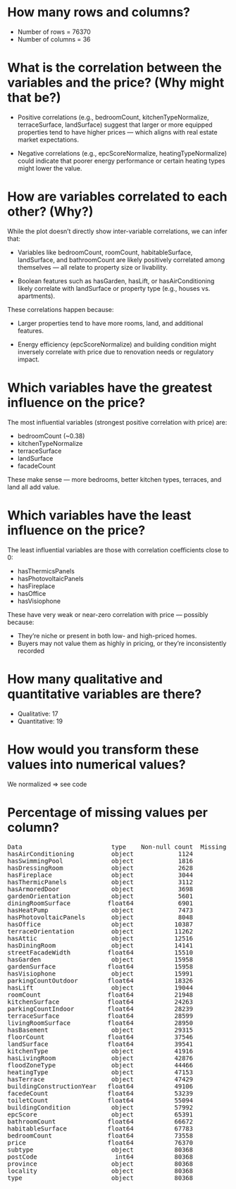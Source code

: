 # How many rows and columns?

- Number of rows = 76370
- Number of columns = 36

# What is the correlation between the variables and the price? (Why might that be?)

- Positive correlations (e.g., bedroomCount, kitchenTypeNormalize, terraceSurface, landSurface) suggest that larger or more equipped properties tend to have higher prices — which aligns with real estate market expectations.

- Negative correlations (e.g., epcScoreNormalize, heatingTypeNormalize) could indicate that poorer energy performance or certain heating types might lower the value.

# How are variables correlated to each other? (Why?)

While the plot doesn’t directly show inter-variable correlations, we can infer that:

- Variables like bedroomCount, roomCount, habitableSurface, landSurface, and bathroomCount are likely positively correlated among themselves — all relate to property size or livability.

- Boolean features such as hasGarden, hasLift, or hasAirConditioning likely correlate with landSurface or property type (e.g., houses vs. apartments).

These correlations happen because:

- Larger properties tend to have more rooms, land, and additional features.

- Energy efficiency (epcScoreNormalize) and building condition might inversely correlate with price due to renovation needs or regulatory impact.

# Which variables have the greatest influence on the price?

The most influential variables (strongest positive correlation with price) are:

- bedroomCount (~0.38)
- kitchenTypeNormalize
- terraceSurface
- landSurface
- facadeCount

These make sense — more bedrooms, better kitchen types, terraces, and land all add value.

# Which variables have the least influence on the price?

The least influential variables are those with correlation coefficients close to 0:

- hasThermicsPanels
- hasPhotovoltaicPanels
- hasFireplace
- hasOffice
- hasVisiophone

These have very weak or near-zero correlation with price — possibly because:

- They’re niche or present in both low- and high-priced homes.
- Buyers may not value them as highly in pricing, or they’re inconsistently recorded


# How many qualitative and quantitative variables are there? 

- Qualitative: 17
- Quantitative: 19

# How would you transform these values into numerical values?

We normalized => see code 

# Percentage of missing values per column?

<pre>
Data                        type    Non-null count  Missing count  Missing %  Unique values
hasAirConditioning          object            1124          79244  98.601433              1
hasSwimmingPool             object            1816          78552  97.740394              1
hasDressingRoom             object            2628          77740  96.730042              1
hasFireplace                object            3044          77324  96.212423              1
hasThermicPanels            object            3112          77256  96.127812              1
hasArmoredDoor              object            3698          76670  95.398666              1
gardenOrientation           object            5601          74767  93.030808              8
diningRoomSurface          float64            6901          73467  91.413249             89
hasHeatPump                 object            7473          72895  90.701523              1
hasPhotovoltaicPanels       object            8048          72320  89.986064              1
hasOffice                   object           10387          69981  87.075702              1
terraceOrientation          object           11262          69106  85.986960              8
hasAttic                    object           12516          67852  84.426637              1
hasDiningRoom               object           14141          66227  82.404688              1
streetFacadeWidth          float64           15510          64858  80.701274            746
hasGarden                   object           15958          64410  80.143838              1
gardenSurface              float64           15958          64410  80.143838           1735
hasVisiophone               object           15991          64377  80.102777              1
parkingCountOutdoor        float64           18326          62042  77.197392             46
hasLift                     object           19044          61324  76.304002              1
roomCount                  float64           21948          58420  72.690623             48
kitchenSurface             float64           24263          56105  69.810123            119
parkingCountIndoor         float64           28239          52129  64.862881             86
terraceSurface             float64           28599          51769  64.414941            236
livingRoomSurface          float64           28950          51418  63.978200            194
hasBasement                 object           29315          51053  63.524039              1
floorCount                 float64           37546          42822  53.282401             40
landSurface                float64           39541          40827  50.800070           4374
kitchenType                 object           41916          38452  47.844913              8
hasLivingRoom               object           42876          37492  46.650408              1
floodZoneType               object           44466          35902  44.672009              9
heatingType                 object           47153          33215  41.328638              7
hasTerrace                  object           47429          32939  40.985218              1
buildingConstructionYear   float64           49106          31262  38.898567            229
facedeCount                float64           53239          27129  33.755973             12
toiletCount                float64           55094          25274  31.447840             26
buildingCondition           object           57992          22376  27.841927              6
epcScore                    object           65391          14977  18.635527             20
bathroomCount              float64           66672          13696  17.041609             30
habitableSurface           float64           67783          12585  15.659218           1015
bedroomCount               float64           73558           6810   8.473522             42
price                      float64           76370           3998   4.974617           5921
subtype                     object           80368              0   0.000000             26
postCode                     int64           80368              0   0.000000           1100
province                    object           80368              0   0.000000             11
locality                    object           80368              0   0.000000           5470
type                        object           80368              0   0.000000              4
</pre>